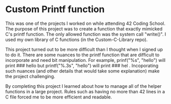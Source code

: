 # Custom Printf function

This was one of the projects I worked on while attending 42 Coding School. The purpose of this project was to create a function that exactly mimicked C's printf function.
The only allowed function was the system call "write()". I used my own library of C functions (in the Custom-C-Library repo).

This project turned out to be more difficult than I thought when I signed up to do it. There are some nuances to the printf function that are difficult to incorporate 
and need bit manipulation. For example, prinf("%s", "hello") will print ### hello but printf("%.3s", "hello") will print ### hel . Incoporating such nuances (and other
details that would take some explanation) make the project challenging.

By completing this project I learned about how to manage all of the helper functions in a large project. Rules such as having no more than 42 lines in a C file forced
me to be more efficient and readable.
